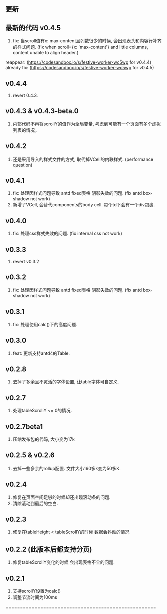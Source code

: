 ## 更新

## 最新的代码 v0.4.5
1. fix: 当scroll值有x: max-content且列数很少的时候, 会出现表头和内容行补齐的样式问题. (fix when scroll={x: 'max-content'} and little columns, content unable to align header.)

reappear: (https://codesandbox.io/s/festive-worker-wc5wp for v0.4.4)
already fix: (https://codesandbox.io/s/festive-worker-wc5wp for v0.4.5)

## v0.4.4
1. revert 0.4.3.

## v0.4.3 & v0.4.3-beta.0
1. 内部代码不再将scrollY的值作为全局变量, 考虑到可能有一个页面有多个虚拟列表的情况。

## v0.4.2
1. 还是采用导入的样式文件的方式, 取代掉VCell的内联样式. (performance question) 

## v0.4.1
1. fix: 处理因样式问题导致 antd fixed表格 阴影失效的问题. (fix antd box-shadow not work)
2. 新增了VCell, 会替代components的body cell. 每个td下会有一个div包裹. 

## v0.4.0
1. fix: 处理css样式失效的问题. (fix internal css not work)

## v0.3.3
1. revert v0.3.2

## v0.3.2
1. fix: 处理因样式问题导致 antd fixed表格 阴影失效的问题.  (fix antd box-shadow not work)

## v0.3.1
1. fix: 处理使用calc()下的高度问题.

## v0.3.0
1. feat: 更新支持antd4的Table.

## v0.2.8
1. 去掉了多余且不灵活的字体设置, 让table字体可自定义.

## v0.2.7
1. 处理tableScrollY <= 0的情况.

## v0.2.7beta1
1. 压缩发布包的代码, 大小变为17k

## v0.2.5 & v0.2.6
1. 去掉一些多余的rollup配置. 文件大小160多k变为50多K. 

## v0.2.4
1. 修复在页面空间足够的时候却还出现滚动条的问题.
2. 清除滚动到最后的空白.

## v0.2.3
1. 修复在tableHeight < tableScrollY的时候 数据会抖动的情况

## v0.2.2 (此版本后都支持分页)
1. 修复tableScrollY变化的时候 会出现表格不全的问题.

## v0.2.1
1. 支持scrollY设置为calc()
2. 调整节流时间为100ms

====================================================
